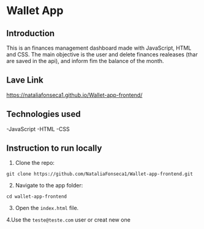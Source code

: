 # Wallet App

## Introduction

This is an finances management dashboard made with JavaScript, HTML and CSS. The main objective is the user and delete finances realeases (thar are saved in the api), and inform fim the balance of the month.

## Lave Link 

https://nataliafonseca1.github.io/Wallet-app-frontend/

## Technologies used

-JavaScript
-HTML
-CSS

## Instruction to run locally

1. Clone the repo:

```
git clone https://github.com/NataliaFonseca1/Wallet-app-frontend.git
```
2. Navigate to the app folder:

```
cd wallet-app-frontend
```
3. Open the `index.html` file.

4.Use the `teste@teste.com` user or creat new one